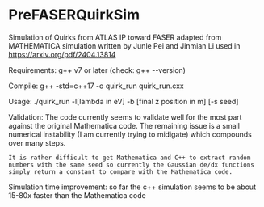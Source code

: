 # PreFASERQuirkSim
Simulation of Quirks from ATLAS IP toward FASER adapted from MATHEMATICA simulation written by Junle Pei and Jinmian Li used in https://arxiv.org/pdf/2404.13814 

Requirements: g++ v7 or later (check: g++ --version)

Compile: g++ -std=c++17 -o quirk_run quirk_run.cxx

Usage: 
    ./quirk_run -l[lambda in eV] -b [final z position in m] [-s seed] <infile>

Validation: 
    The code currently seems to validate well for the most part against the original Mathematica code. The remaining issue is a small numerical instability (I am currently trying to midigate) which compounds over many steps. 
    
    It is rather difficult to get Mathematica and C++ to extract random numbers with the same seed so currently the Gaussian de/dx functions simply return a constant to compare with the Mathematica code.

Simulation time improvement:
    so far the c++ simulation seems to be about 15-80x faster than the Mathematica code

   






